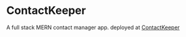 # ContactKeeper

A full stack MERN contact manager app. deployed at [ContactKeeper](https://infinite-fortress-94736.herokuapp.com/register)
